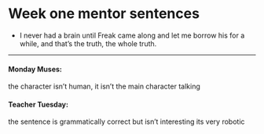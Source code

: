 # Week one mentor sentences

- I never had a brain until Freak came along and let me borrow his for a while, and that’s the truth, the whole truth.

---

#### Monday Muses:

the character isn’t human, it isn’t the main character talking

#### Teacher Tuesday:

the sentence is grammatically correct but isn’t interesting its very robotic

#### 